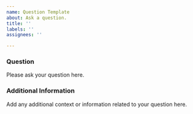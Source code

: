 ```yaml
---
name: Question Template
about: Ask a question.
title: ''
labels: ''
assignees: ''

---
```


### Question
Please ask your question here.

### Additional Information
Add any additional context or information related to your question here.
